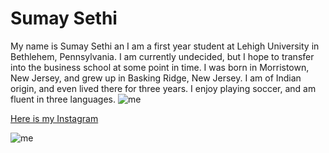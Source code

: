 # Sumay Sethi
  My name is Sumay Sethi an I am a first year student at Lehigh University in Bethlehem, Pennsylvania. I am currently undecided, but I hope to transfer into the business school at some point in time. 
  I was born in Morristown, New Jersey, and grew up in Basking Ridge, New Jersey. I am of Indian origin, and even lived there for three years. I enjoy playing soccer, and am fluent in three languages.
![me](https://images-na.ssl-images-amazon.com/images/I/61Jigwd1kKL._AC_SX425_.jpg)

[Here is my Instagram](https://www.instagram.com/sumaysethi/)


![me](file:///Users/sumaysethi/Desktop/Student%20Enrollment%20at%20Lehigh.png)
